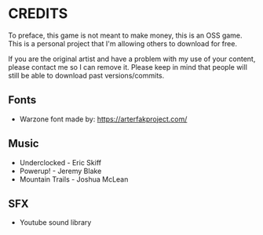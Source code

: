 # CREDITS

To preface, this game is not meant to make money, this is an OSS game. This is
a personal project that I'm allowing others to download for free.

If you are the original artist and have a problem with my use of your content,
please contact me so I can remove it. Please keep in mind that people will
still be able to download past versions/commits.

## Fonts
- Warzone font made by: https://arterfakproject.com/

## Music
- Underclocked - Eric Skiff
- Powerup! - Jeremy Blake
- Mountain Trails - Joshua McLean

## SFX
- Youtube sound library
